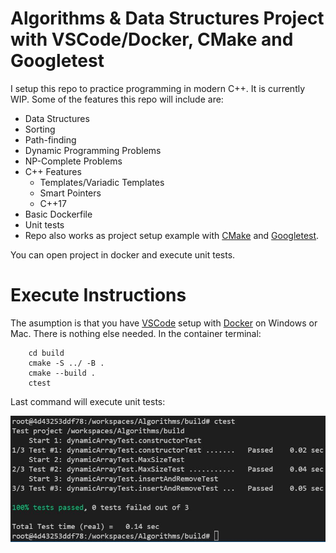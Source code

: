 # Algorithms & Data Structures Project with VSCode/Docker, CMake and Googletest
I setup this repo to practice programming in modern C++. It is currently WIP. Some of the features this repo will include are:
- Data Structures
- Sorting
- Path-finding
- Dynamic Programming Problems
- NP-Complete Problems
- C++ Features
    - Templates/Variadic Templates
    - Smart Pointers
    - C++17
- Basic Dockerfile
- Unit tests
- Repo also works as project setup example with [CMake](https://cmake.org/) and [Googletest](https://google.github.io/googletest/).

You can open project in docker and execute unit tests.

# Execute Instructions
The asumption is that you have [VSCode](https://code.visualstudio.com/) setup with [Docker](https://docs.docker.com/desktop/windows/) on Windows or Mac. There is nothing else needed.
In the container terminal:
```shell
    cd build
    cmake -S ../ -B .
    cmake --build .
    ctest
```
Last command will execute unit tests:
<p align="center">
  <img src="./img/test.JPG" alt="Unit Test Output" width="650">
</p>
